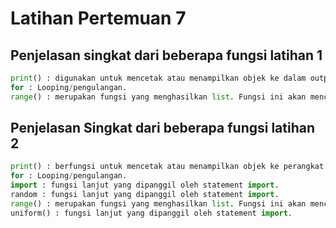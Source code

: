 # Latihan Pertemuan 7

## Penjelasan singkat dari beberapa fungsi latihan 1
```python
print() : digunakan untuk mencetak atau menampilkan objek ke dalam output
for : Looping/pengulangan.
range() : merupakan fungsi yang menghasilkan list. Fungsi ini akan menciptakan sebuah list baru dengan rentang nilai tertentu.
```
## Penjelasan Singkat dari beberapa fungsi latihan 2
```python
print() : berfungsi untuk mencetak atau menampilkan objek ke perangkat keluaran (layar) atau ke file teks.
for : Looping/pengulangan.
import : fungsi lanjut yang dipanggil oleh statement import.
random : fungsi lanjut yang dipanggil oleh statement import.
range() : merupakan fungsi yang menghasilkan list. Fungsi ini akan menciptakan sebuah list baru dengan rentang nilai tertentu.
uniform() : fungsi lanjut yang dipanggil oleh statement import.
```
